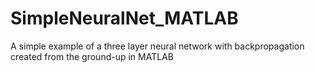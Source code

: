 # SimpleNeuralNet_MATLAB
A simple example of a three layer neural network with backpropagation created from the ground-up in MATLAB
